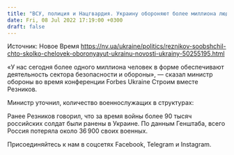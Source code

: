 ```yaml
---
title: "ВСУ, полиция и Нацгвардия. Украину обороняют более миллиона людей в форме — Резников"
date: Fri, 08 Jul 2022 17:19:00 +0300
draft: false
---
```

Источник: Новое Время https://nv.ua/ukraine/politics/reznikov-soobshchil-chto-skolko-chelovek-oboronyayut-ukrainu-novosti-ukrainy-50255195.html


«У нас сегодня более одного миллиона человек в форме обеспечивают деятельность сектора безопасности и обороны», — сказал министр обороны во время конференции Forbes Ukraine Строим вместе Резников.

Министр уточнил, количество военнослужащих в структурах:

 Ранее Резников говорил, что за время войны более 90 тысяч российских солдат были ранены в Украине. По данным Генштаба, всего Россия потеряла около 36 900 своих военных.

Присоединяйтесь к нам в соцсетях Facebook, Telegram и Instagram.
